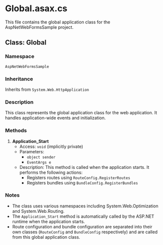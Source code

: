 # Global.asax.cs

This file contains the global application class for the AspNetWebFormsSample project.

## Class: Global

### Namespace
`AspNetWebFormsSample`

### Inheritance
Inherits from `System.Web.HttpApplication`

### Description
This class represents the global application class for the web application. It handles application-wide events and initialization.

### Methods

1. **Application_Start**
   - Access: `void` (implicitly private)
   - Parameters: 
     - `object sender`
     - `EventArgs e`
   - Description: This method is called when the application starts. It performs the following actions:
     - Registers routes using `RouteConfig.RegisterRoutes`
     - Registers bundles using `BundleConfig.RegisterBundles`

### Notes
- The class uses various namespaces including System.Web.Optimization and System.Web.Routing.
- The `Application_Start` method is automatically called by the ASP.NET runtime when the application starts.
- Route configuration and bundle configuration are separated into their own classes (`RouteConfig` and `BundleConfig` respectively) and are called from this global application class.